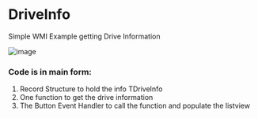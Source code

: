 # DriveInfo
Simple WMI Example getting Drive Information

![image](https://github.com/user-attachments/assets/43cc62d0-4999-4ba7-8653-7c39d58d8918)

### Code is in main form:

1. Record Structure to hold the info TDriveInfo
2. One function to get the drive information
3. The Button Event Handler to call the function and populate the listview


